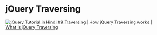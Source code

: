 # jQuery Traversing

[![jQuery Tutorial in Hindi #8 Traversing | How jQuery Traversing  works | What is jQuery Traversing](https://img.youtube.com/vi/H7Xzz6PRfBk/0.jpg)](https://www.youtube.com/watch?v=H7Xzz6PRfBk)


